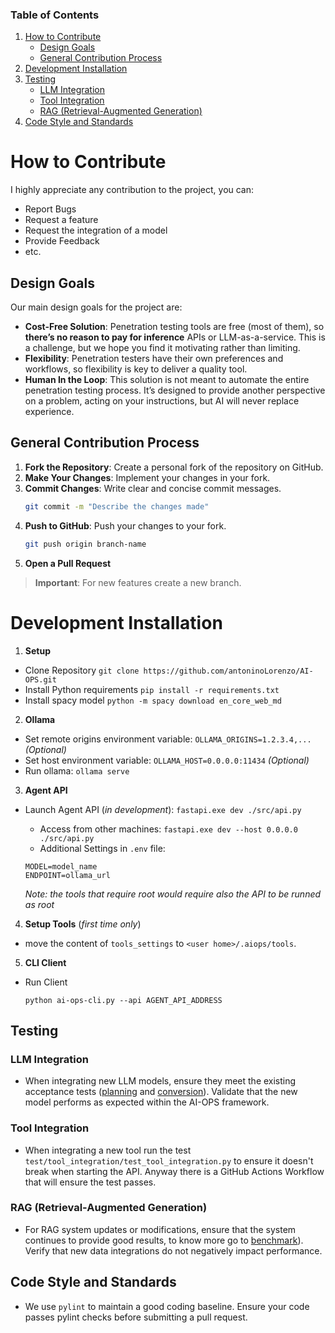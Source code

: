 ### Table of Contents

1. [How to Contribute](#how-to-contribute)
   - [Design Goals](#design-goals)
   - [General Contribution Process](#general-contribution-process)
4. [Development Installation](#development-installation)
5. [Testing](#testing)
   - [LLM Integration](#llm-integration)
   - [Tool Integration]()
   - [RAG (Retrieval-Augmented Generation)](#rag-retrieval-augmented-generation)
6. [Code Style and Standards](#code-style-and-standards)

# How to Contribute

I highly appreciate any contribution to the project, you can:
- Report Bugs
- Request a feature
- Request the integration of a model
- Provide Feedback
- etc.

## Design Goals

Our main design goals for the project are:
- **Cost-Free Solution**: Penetration testing tools are free (most of them), so **there’s no reason to pay for inference** APIs or LLM-as-a-service. This is a challenge, but we hope you find it motivating rather than limiting.
- **Flexibility**: Penetration testers have their own preferences and workflows, so flexibility is key to deliver a quality tool.
- **Human In the Loop**: This solution is not meant to automate the entire penetration testing process. It’s designed to provide another perspective on a problem, acting on your instructions, but AI will never replace experience.

## General Contribution Process

1. **Fork the Repository**: Create a personal fork of the repository on GitHub.
2. **Make Your Changes**: Implement your changes in your fork.
3. **Commit Changes**: Write clear and concise commit messages.
    ```bash
    git commit -m "Describe the changes made"
    ```
4. **Push to GitHub**: Push your changes to your fork.
    ```bash
    git push origin branch-name
    ```
5. **Open a Pull Request**

> **Important**: For new features create a new branch.


# Development Installation

1. **Setup**
- Clone Repository `git clone https://github.com/antoninoLorenzo/AI-OPS.git`
- Install Python requirements `pip install -r requirements.txt`
- Install spacy model `python -m spacy download en_core_web_md`


2. **Ollama**
- Set remote origins environment variable:  `OLLAMA_ORIGINS=1.2.3.4,...` *(Optional)*
- Set host environment variable: `OLLAMA_HOST=0.0.0.0:11434` *(Optional)*
- Run ollama: `ollama serve`


3. **Agent API**
- Launch Agent API (*in development*): `fastapi.exe dev ./src/api.py`
  
  -  Access from other machines: `fastapi.exe dev --host 0.0.0.0 ./src/api.py`
  -  Additional Settings in `.env` file:
  ```
  MODEL=model_name
  ENDPOINT=ollama_url
  ```
  *Note: the tools that require root would require also the API to be runned as root*

4. **Setup Tools** (*first time only*)
- move the content of `tools_settings` to `<user home>/.aiops/tools`.

5. **CLI Client**
- Run Client
  ```
  python ai-ops-cli.py --api AGENT_API_ADDRESS
  ```

## Testing

<h3 id="llm-integration">LLM Integration</h2>

- When integrating new LLM models, ensure they meet the existing acceptance tests ([planning](./test/test_acceptance/test_planning.py) and [conversion](./test/test_acceptance/test_conversion.py)). Validate that the new model performs as expected within the AI-OPS framework.
<!-- TODO: test_acceptance.md -->

### Tool Integration

- When integrating a new tool run the test `test/tool_integration/test_tool_integration.py` to ensure it doesn't break
when starting the API. Anyway there is a GitHub Actions Workflow that will ensure the test passes.

### RAG (Retrieval-Augmented Generation)

- For RAG system updates or modifications, ensure that the system continues to provide good results, to know more go to [benchmark](./test/benchmarks/rag)). Verify that new data integrations do not negatively impact performance.
  <!-- TODO: benchmark.md -->

## Code Style and Standards

- We use `pylint` to maintain a good coding baseline. Ensure your code passes pylint checks before submitting a pull request.
